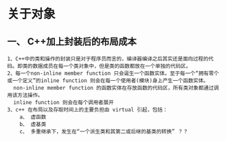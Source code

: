# 关于对象
## 一、 C++加上封装后的布局成本
    1、C++中的类和操作的封装只是对于程序员而言的，编译器编译之后其实还是面向过程的代码。即类的数据成员在每一个类对象中，但是类的函数都放在一个单独的代码区。
    2、每一个non-inline member function 只会诞生一个函数实体。至于每一个“拥有零个或一个定义”的inline function 则会在每一个使用者(模块)身上产生一个函数实体。
      non-inline member function 的函数实体在存放函数的代码区，所有类对象都通过调用该方法操作。
      inline function 则会在每个调用者展开
    3、c++ 在布局以及存取时间上的主要负担由 virtual 引起，包括：
        a、 虚函数
        b、 虚基类
        c、 多重继承下，发生在“一个派生类和其第二或后继的基类的转换” ？？